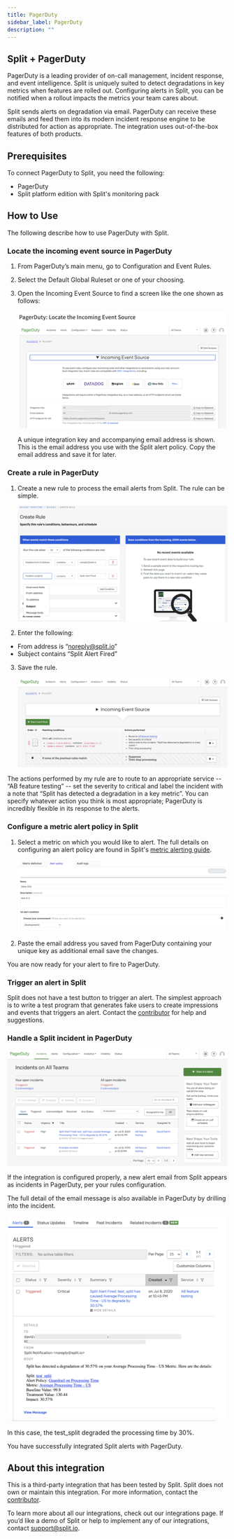 ```yaml
---
title: PagerDuty
sidebar_label: PagerDuty
description: ""
---
```


<p>
  <button hidden style={{borderRadius:'8px', border:'1px', fontFamily:'Courier New', fontWeight:'800', textAlign:'left'}}> help.split.io link: https://help.split.io/hc/en-us/articles/360046246631-PagerDuty </button>
</p>

## Split + PagerDuty

PagerDuty is a leading provider of on-call management, incident response, and event intelligence. Split is uniquely suited to detect degradations in key metrics when features are rolled out. Configuring alerts in Split, you can be notified when a rollout impacts the metrics your team cares about.

Split sends alerts on degradation via email. PagerDuty can receive these emails and feed them into its modern incident response engine to be distributed for action as appropriate. The integration uses out-of-the-box features of both products.

## Prerequisites

To connect PagerDuty to Split, you need the following:

* PagerDuty
* Split platform edition with Split's monitoring pack

## How to Use

The following describe how to use PagerDuty with Split.

### Locate the incoming event source in PagerDuty

1. From PagerDuty’s main menu, go to Configuration and Event Rules.

2. Select the Default Global Ruleset or one of your choosing.

3. Open the Incoming Event Source to find a screen like the one shown as follows:

   ![](./static/pagerduty-step1.png)

   A unique integration key and accompanying email address is shown. This is the email address you use with the Split alert policy. Copy the email address and save it for later.

### Create a rule in PagerDuty

1. Create a new rule to process the email alerts from Split. The rule can be simple.

   ![](./static/pagerduty-step2.png)

2. Enter the following: 

* From address is “noreply@split.io”
* Subject contains “Split Alert Fired”

3. Save the rule.

   ![](./static/pagerduty-step3.png)


The actions performed by my rule are to route to an appropriate service -- “AB feature testing” -- set the severity to critical and label the incident with a note that “Split has detected a degradation in a key metric”. You can specify whatever action you think is most appropriate; PagerDuty is incredibly flexible in its response to the alerts.

### Configure a metric alert policy in Split

1. Select a metric on which you would like to alert. The full details on configuring an alert policy are found in Split's [metric alerting guide](https://help.split.io/hc/en-us/articles/19832312225293-Configuring-metric-alerting).

   ![](./static/pagerduty-step4.png)

2. Paste the email address you saved from PagerDuty containing your unique key as additional email save the changes.

You are now ready for your alert to fire to PagerDuty.

### Trigger an alert in Split

Split does not have a test button to trigger an alert. The simplest approach is to write a test program that generates fake users to create impressions and events that triggers an alert. Contact the [contributor](email:david.martin@split.io) for help and suggestions.

### Handle a Split incident in PagerDuty

![](./static/pagerduty-step5.png)

If the integration is configured properly, a new alert email from Split appears as incidents in PagerDuty, per your rules configuration.

The full detail of the email message is also available in PagerDuty by drilling into the incident.

![](./static/pagerduty-step6.png)


In this case, the test_split degraded the processing time by 30%.

You have successfully integrated Split alerts with PagerDuty.

## About this integration

This is a third-party integration that has been tested by Split. Split does not own or maintain this integration. For more information, contact the [contributor](mailto:david.martin@split.io).

To learn more about all our integrations, check out our integrations page. If you’d like a demo of Split or help to implement any of our integrations, contact support@split.io.